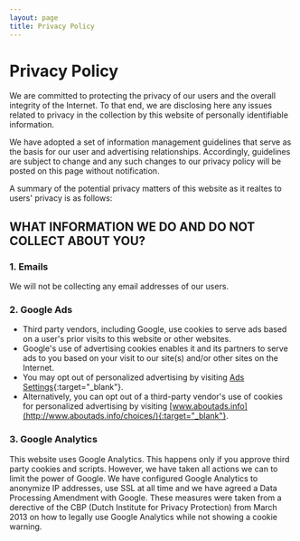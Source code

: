 ```yaml
---
layout: page
title: Privacy Policy
---
```



# Privacy Policy

We are committed to protecting the privacy of our users and the overall integrity of the Internet. To that end, we are disclosing here any issues related to privacy in the collection by this website of personally identifiable information.

We have adopted a set of information management guidelines that serve as the basis for our user and advertising relationships. Accordingly, guidelines are subject to change and any such changes to our privacy policy will be posted on this page without notification.

A summary of the potential privacy matters of this website as it realtes to users' privacy is as follows:


## WHAT INFORMATION WE DO AND DO NOT COLLECT ABOUT YOU?

### 1. Emails

   We will not be collecting any email addresses of our users.

### 2. Google Ads

   - Third party vendors, including Google, use cookies to serve ads based on a user's prior visits to this website or other websites.
   - Google's use of advertising cookies enables it and its partners to serve ads to you based on your visit to our site(s) and/or other sites on the Internet.
   - You may opt out of personalized advertising by visiting [Ads Settings](https://www.google.com/settings/ads){:target="_blank"}.
   - Alternatively, you can opt out of a third-party vendor's use of cookies for personalized advertising by visiting [www.aboutads.info](http://www.aboutads.info/choices/){:target="_blank"}.

### 3. Google Analytics
   This website uses Google Analytics. This happens only if you approve third party cookies and scripts. However, we have taken all actions we can to limit the power of Google. We have configured Google Analytics to anonymize IP addresses, use SSL at all time and we have agreed a Data Processing Amendment with Google. These measures were taken from a derective of the CBP (Dutch Institute for Privacy Protection) from March 2013 on how to legally use Google Analytics while not showing a cookie warning.

